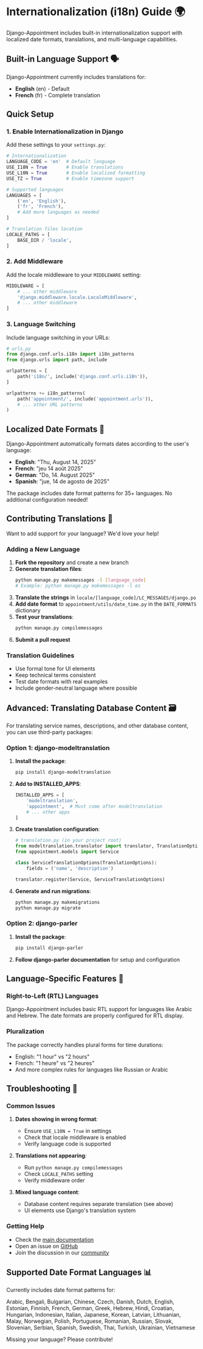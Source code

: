 # Internationalization (i18n) Guide 🌍

Django-Appointment includes built-in internationalization support with localized date formats, translations, and multi-language capabilities.

## Built-in Language Support 🗣️

Django-Appointment currently includes translations for:
- **English** (en) - Default
- **French** (fr) - Complete translation

## Quick Setup

### 1. Enable Internationalization in Django

Add these settings to your `settings.py`:

```python
# Internationalization
LANGUAGE_CODE = 'en'  # Default language
USE_I18N = True       # Enable translations
USE_L10N = True       # Enable localized formatting
USE_TZ = True         # Enable timezone support

# Supported languages
LANGUAGES = [
    ('en', 'English'),
    ('fr', 'French'),
    # Add more languages as needed
]

# Translation files location
LOCALE_PATHS = [
    BASE_DIR / 'locale',
]
```

### 2. Add Middleware

Add the locale middleware to your `MIDDLEWARE` setting:

```python
MIDDLEWARE = [
    # ... other middleware
    'django.middleware.locale.LocaleMiddleware',
    # ... other middleware
]
```

### 3. Language Switching

Include language switching in your URLs:

```python
# urls.py
from django.conf.urls.i18n import i18n_patterns
from django.urls import path, include

urlpatterns = [
    path('i18n/', include('django.conf.urls.i18n')),
]

urlpatterns += i18n_patterns(
    path('appointment/', include('appointment.urls')),
    # ... other URL patterns
)
```

## Localized Date Formats 📅

Django-Appointment automatically formats dates according to the user's language:

- **English**: "Thu, August 14, 2025"
- **French**: "jeu 14 août 2025"
- **German**: "Do, 14. August 2025"
- **Spanish**: "jue, 14 de agosto de 2025"

The package includes date format patterns for 35+ languages. No additional configuration needed!

## Contributing Translations 🤝

Want to add support for your language? We'd love your help!

### Adding a New Language

1. **Fork the repository** and create a new branch
2. **Generate translation files**:
   ```bash
   python manage.py makemessages -l [language_code]
   # Example: python manage.py makemessages -l es
   ```
3. **Translate the strings** in `locale/[language_code]/LC_MESSAGES/django.po`
4. **Add date format** to `appointment/utils/date_time.py` in the `DATE_FORMATS` dictionary
5. **Test your translations**:
   ```bash
   python manage.py compilemessages
   ```
6. **Submit a pull request**

### Translation Guidelines

- Use formal tone for UI elements
- Keep technical terms consistent
- Test date formats with real examples
- Include gender-neutral language where possible

## Advanced: Translating Database Content 🗃️

For translating service names, descriptions, and other database content, you can use third-party packages:

### Option 1: django-modeltranslation

1. **Install the package**:
   ```bash
   pip install django-modeltranslation
   ```

2. **Add to INSTALLED_APPS**:
   ```python
   INSTALLED_APPS = [
       'modeltranslation',
       'appointment',  # Must come after modeltranslation
       # ... other apps
   ]
   ```

3. **Create translation configuration**:
   ```python
   # translation.py (in your project root)
   from modeltranslation.translator import translator, TranslationOptions
   from appointment.models import Service

   class ServiceTranslationOptions(TranslationOptions):
       fields = ('name', 'description')

   translator.register(Service, ServiceTranslationOptions)
   ```

4. **Generate and run migrations**:
   ```bash
   python manage.py makemigrations
   python manage.py migrate
   ```

### Option 2: django-parler

1. **Install the package**:
   ```bash
   pip install django-parler
   ```

2. **Follow django-parler documentation** for setup and configuration

## Language-Specific Features 🎯

### Right-to-Left (RTL) Languages

Django-Appointment includes basic RTL support for languages like Arabic and Hebrew. The date formats are properly configured for RTL display.

### Pluralization

The package correctly handles plural forms for time durations:
- English: "1 hour" vs "2 hours"
- French: "1 heure" vs "2 heures"
- And more complex rules for languages like Russian or Arabic

## Troubleshooting 🔧

### Common Issues

1. **Dates showing in wrong format**:
   - Ensure `USE_L10N = True` in settings
   - Check that locale middleware is enabled
   - Verify language code is supported

2. **Translations not appearing**:
   - Run `python manage.py compilemessages`
   - Check `LOCALE_PATHS` setting
   - Verify middleware order

3. **Mixed language content**:
   - Database content requires separate translation (see above)
   - UI elements use Django's translation system

### Getting Help

- Check the [main documentation](https://django-appt-doc.adamspierredavid.com)
- Open an issue on [GitHub](https://github.com/adamspd/django-appointment/issues)
- Join the discussion in our [community](https://github.com/adamspd/django-appointment/discussions)

## Supported Date Format Languages 📊

Currently includes date format patterns for:

Arabic, Bengali, Bulgarian, Chinese, Czech, Danish, Dutch, English, Estonian, Finnish, French, German, Greek, Hebrew, Hindi, Croatian, Hungarian, Indonesian, Italian, Japanese, Korean, Latvian, Lithuanian, Malay, Norwegian, Polish, Portuguese, Romanian, Russian, Slovak, Slovenian, Serbian, Spanish, Swedish, Thai, Turkish, Ukrainian, Vietnamese

Missing your language? Please contribute!
